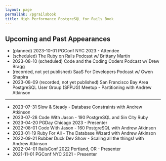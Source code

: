 ```yaml
---
layout: page
permalink: /pgrailsbook
title: High Performance PostgreSQL for Rails Book
---
```


## Upcoming and Past Appearances

- (planned) 2023-10-01 PGConf NYC 2023 - Attendee
- (scheduled) The Ruby on Rails Podcast w/ Brittany Martin
- 2023-08-10 (scheduled) Code and the Coding Coders Podcast w/ Drew Bragg
- (recorded, not yet published) SaaS For Developers Podcast w/ Gwen Shapira
- 2023-08-09 (recorded, not yet published) San Francisco Bay Area PostgreSQL User Group (SFPUG) Meetup - Partitioning with Andrew Atkinson

-------------------
- 2023-07-31 Slow & Steady - Database Constraints with Andrew Atkinson
- 2023-07-28 Code With Jason - 190 PostgreSQL and Sin City Ruby
- 2023-04-20 PGDay Chicago 2023 - Presenter
- 2022-08-01 Code With Jason - 160 PostgreSQL with Andrew Atkinson
- 2023-01-19 Ruby For All - The Database Wizard with Andrew Atkinson
- 2022-09-21 Rubber Duck Dev Show - Scaling all the things! with Andrew Atkinson
- 2022-04-01 RailsConf 2022 Portland, OR - Presenter
- 2021-11-01 PGConf NYC 2021 - Presenter
